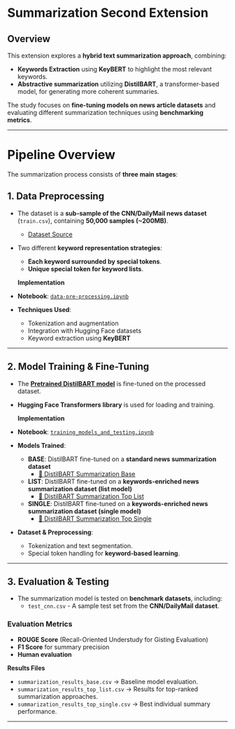 # **Summarization Second Extension**

## **Overview**

This extension explores a **hybrid text summarization approach**, combining:

- **Keywords Extraction** using **KeyBERT** to highlight the most relevant keywords.
- **Abstractive summarization** utilizing **DistilBART**, a transformer-based model, for generating more coherent summaries.

The study focuses on **fine-tuning models on news article datasets** and evaluating different summarization techniques using **benchmarking metrics**.

---

# **Pipeline Overview**

The summarization process consists of **three main stages**:

## **1. Data Preprocessing**
- The dataset is a **sub-sample of the CNN/DailyMail news dataset** (`train.csv`), containing **50,000 samples (~200MB)**.  
  - [Dataset Source](https://huggingface.co/VexPoli)

- Two different **keyword representation strategies**:
  - **Each keyword surrounded by special tokens**.
  - **Unique special token for keyword lists**.

  **Implementation**  
- **Notebook**: [`data-pre-processing.ipynb`](./data-pre-processing.ipynb)  
- **Techniques Used**:
  - Tokenization and augmentation
  - Integration with Hugging Face datasets
  - Keyword extraction using **KeyBERT**

---

## **2. Model Training & Fine-Tuning**
- The **[Pretrained DistilBART model](https://huggingface.co/sshleifer/distilbart-xsum-6-6)** is fine-tuned on the processed dataset.
- **Hugging Face Transformers library** is used for loading and training.

  **Implementation**  
- **Notebook**: [`training_models_and_testing.ipynb`](./training_models_and_testing.ipynb)  
- **Models Trained**:
  - **BASE**: DistilBART fine-tuned on a **standard news summarization dataset**  
    - [🔗 DistilBART Summarization Base](https://huggingface.co/VexPoli/distilbart-summarization-base)
  - **LIST**: DistilBART fine-tuned on a **keywords-enriched news summarization dataset (list model)**  
    - [🔗 DistilBART Summarization Top List](https://huggingface.co/VexPoli/distilbart-summarization-top-list)
  - **SINGLE**: DistilBART fine-tuned on a **keywords-enriched news summarization dataset (single model)**  
    - [🔗 DistilBART Summarization Top Single](https://huggingface.co/VexPoli/distilbart-summarization-top-single)

- **Dataset & Preprocessing**:
  - Tokenization and text segmentation.
  - Special token handling for **keyword-based learning**.

---

## **3. Evaluation & Testing**
- The summarization model is tested on **benchmark datasets**, including:
  -  `test_cnn.csv` - A sample test set from the **CNN/DailyMail dataset**.

### **Evaluation Metrics**
- **ROUGE Score** (Recall-Oriented Understudy for Gisting Evaluation)
- **F1 Score** for summary precision
- **Human evaluation**

 **Results Files**
- `summarization_results_base.csv` → Baseline model evaluation.
- `summarization_results_top_list.csv` → Results for top-ranked summarization approaches.
- `summarization_results_top_single.csv` → Best individual summary performance.

---

